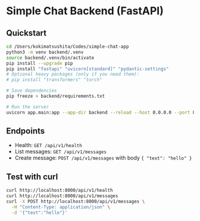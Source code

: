 # Simple Chat Backend (FastAPI)

## Quickstart

```bash
cd /Users/kokimatsushita/Codes/simple-chat-app
python3 -m venv backend/.venv
source backend/.venv/bin/activate
pip install --upgrade pip
pip install "fastapi" "uvicorn[standard]" "pydantic-settings"
# Optional heavy packages (only if you need them):
# pip install "transformers" "torch"

# Save dependencies
pip freeze > backend/requirements.txt

# Run the server
uvicorn app.main:app --app-dir backend --reload --host 0.0.0.0 --port 8000
```

## Endpoints

- Health: `GET /api/v1/health`
- List messages: `GET /api/v1/messages`
- Create message: `POST /api/v1/messages` with body `{ "text": "hello" }`

## Test with curl

```bash
curl http://localhost:8000/api/v1/health
curl http://localhost:8000/api/v1/messages
curl -X POST http://localhost:8000/api/v1/messages \
  -H "Content-Type: application/json" \
  -d '{"text":"hello"}'
```
